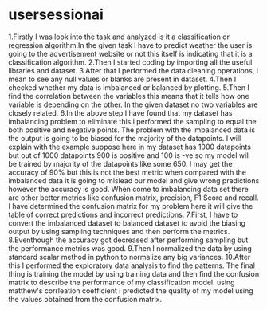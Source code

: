 # usersessionai

1.Firstly I was look into the task and analyzed is it a classification or regression algorithm.In the given task I have to predict weather the user is going to the advertisement website or not this itself is indicating that it is a classification algorithm.
2.Then I started coding by importing all the useful libraries and dataset.
3.After that I performed the data cleaning operations, I mean to see any null values or blanks are present in dataset.
4.Then I checked whether my data is imbalanced or balanced by plotting.
5.Then I find the correlation between the variables this means that it tells how one variable is depending on the other. In the given dataset no two variables are closely related.
6.In the above step I have found that my dataset has imbalancing problem to eliminate this i performed the sampling to equal the both positive and negative points. The problem with the imbalanced data is the output is going to be biased for the majority of the datapoints. I will explain with the example suppose here in my dataset has 1000 datapoints but out of 1000 datapoints 900 is positive and 100 is -ve so my model will be trained by majority of the datapoints like some 650. I may get the accuracy of 90% but this is not the best metric when compared with the imbalanced data it is going to mislead our model and give wrong predictions however the accuracy is good. When come to imbalancing data set there are other better metrics like confusion matrix, precision, F1 Score and recall. I have determined the confusion matrix for my problem here it will give the table of correct predictions and incorrect predictions.
7.First, I have to convert the imbalanced dataset to balanced dataset to avoid the biasing output by using sampling techniques and then perform the metrics.
8.Eventhough the accuracy got decreased after performing sampling but the performance metrics was good.
9.Then I normalized the data by using standard scalar method in python to normalize any big variances.
10.After this I performed the exploratory data analysis to find the patterns. The final thing is training the model by using training data and then find the confusion matrix to describe the performance of my classification model.
using matthew's corrleation coefficient i predicted the quality of my model using the values obtained from the confusion matrix.
